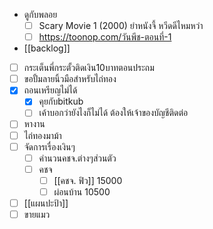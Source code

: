 - ดูกับพลอย
     - [ ] Scary Movie 1 (2000) ยําหนังจี้ หวีดดีไหมหว่า
     - [ ] https://toonop.com/วันพีช-ตอนที่-1
- [[backlog]]
- [ ] กระเต็นพี่กระตั้วติดเงิน10บาทตอนประถม
- [ ] ขอปั้มลายนิ้วมือสำหรับไถ่ทอง
- [x] ถอนเหรียญไม่ได้
	- [x] คุยกับbitkub
	- [ ] เค้าบอกว่ายังไงก็ไม่ได้ ต้องให้เจ้าของบัญชีติดต่อ
- [ ] หางาน
- [ ] ไถ่ทองมาม้า
- [ ] จัดการเรื่องเงินๆ
	- [ ] คำนวนคชจ.ต่างๆส่วนตัว
	- [ ] คชจ
		- [ ] [[คชจ. ฟิว]] 15000
		- [ ] ผ่อนบ้าน 10500
- [ ] [[แผนปะป้า]]
- [ ] ขายแมว